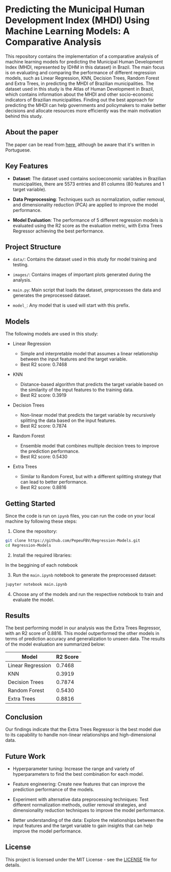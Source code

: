 # Predicting the Municipal Human Development Index (MHDI) Using Machine Learning Models: A Comparative Analysis

This repository contains the implementation of a comparative analysis of machine learning models for predicting the Municipal Human Development Index (MHDI, represented by IDHM in this dataset) in Brazil. The main focus is on evaluating and comparing the performance of different regression models, such as Linear Regression, KNN, Decision Trees, Random Forest and Extra Trees, in predicting the MHDI of Brazilian municipalities. The dataset used in this study is the Atlas of Human Development in Brazil, which contains information about the MHDI and other socio-economic indicators of Brazilian municipalities. Finding out the best approach for predicting the MHDI can help governments and policymakers to make better decisions and allocate resources more efficiently was the main motivation behind this study.

## About the paper

The paper can be read from [here](Análise_Comparativa_de_Modelos_de_Regressão_para_Previsão_do_IDHM_de_Cidades_Brasileiras_Usando_Aprendizado_de_Máquina.pdf), although be aware that it's written in Portuguese.

## Key Features

- **Dataset**: The dataset used contains socioeconomic variables in Brazilian municipalities, there are 5573 entries and 81 columns (80 features and 1 target variable).

- **Data Preprocessing**: Techniques such as normalization, outlier removal, and dimensionality reduction (PCA) are applied to improve the model performance.

- **Model Evaluation**: The performance of 5 different regression models is evaluated using the R2 score as the evaluation metric, with Extra Trees Regressor achieving the best performance.

## Project Structure

- `data/`: Contains the dataset used in this study for model training and testing.

- `images/`: Contains images of important plots generated during the analysis.

- `main.py`: Main script that loads the dataset, preprocesses the data and generates the preprocessed dataset.

- `model_`: Any model that is used will start with this prefix.

## Models

The following models are used in this study:

- Linear Regression

  - Simple and interpretable model that assumes a linear relationship between the input features and the target variable.
  - Best R2 score: 0.7468

- KNN

  - Distance-based algorithm that predicts the target variable based on the similarity of the input features to the training data.
  - Best R2 score: 0.3919

- Decision Trees

  - Non-linear model that predicts the target variable by recursively splitting the data based on the input features.
  - Best R2 score: 0.7874

- Random Forest

  - Ensemble model that combines multiple decision trees to improve the prediction performance.
  - Best R2 score: 0.5430

- Extra Trees
  - Similar to Random Forest, but with a different splitting strategy that can lead to better performance.
  - Best R2 score: 0.8816

## Getting Started

Since the code is run on `ipynb` files, you can run the code on your local machine by following these steps:

1. Clone the repository:

```bash
git clone https://github.com/PepeuFBV/Regression-Models.git
cd Regression-Models
```

2. Install the required libraries:

In the beggining of each notebook

3. Run the `main.ipynb` notebook to generate the preprocessed dataset:

```bash
jupyter notebook main.ipynb
```

4. Choose any of the models and run the respective notebook to train and evaluate the model.

## Results

The best performing model in our analysis was the Extra Trees Regressor, with an R2 score of 0.8816. This model outperformed the other models in terms of prediction accuracy and generalization to unseen data. The results of the model evaluation are summarized below:

| Model             | R2 Score |
| ----------------- | -------- |
| Linear Regression | 0.7468   |
| KNN               | 0.3919   |
| Decision Trees    | 0.7874   |
| Random Forest     | 0.5430   |
| Extra Trees       | 0.8816   |

## Conclusion

Our findings indicate that the Extra Trees Regressor is the best model due to its capability to handle non-linear relationships and high-dimensional data.

## Future Work

- Hyperparameter tuning: Increase the range and variety of hyperparameters to find the best combination for each model.

- Feature engineering: Create new features that can improve the prediction performance of the models.

- Experiment with alternative data preprocessing techniques: Test different normalization methods, outlier removal strategies, and dimensionality reduction techniques to improve the model performance.

- Better understanding of the data: Explore the relationships between the input features and the target variable to gain insights that can help improve the model performance.

## License

This project is licensed under the MIT License - see the [LICENSE](LICENSE) file for details.
